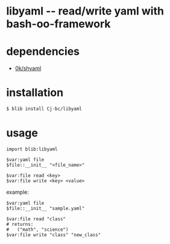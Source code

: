 # libyaml -- read/write yaml with bash-oo-framework

# dependencies

  - [0k/shyaml](https://github.com/0k/shyaml)

# installation

```bash
$ blib install Cj-bc/libyaml
```


# usage

```
import blib:libyaml

$var:yaml file
$file::__init__ "<file_name>"

$var:file read <key>
$var:file write <key> <value>
```

example:

```
$var:yaml file
$file::__init__ "sample.yaml"

$var:file read "class"
# returns:
#   ("math", "science")
$var:file write "class" "new_class"
```
